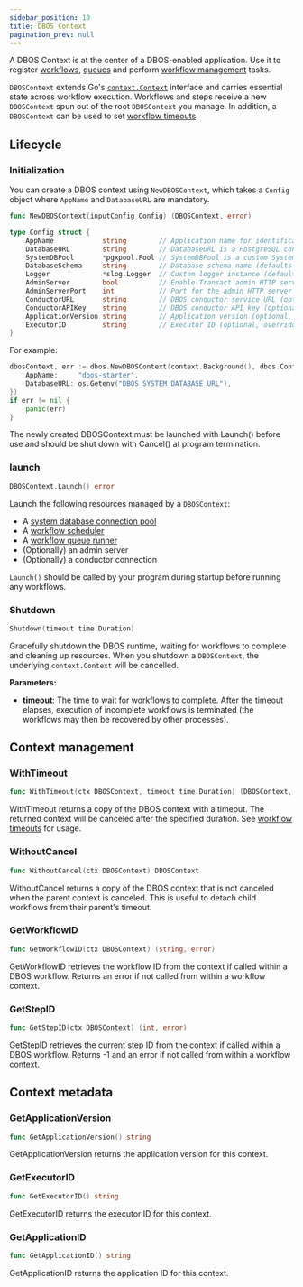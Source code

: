 ```yaml
---
sidebar_position: 10
title: DBOS Context
pagination_prev: null
---
```


A DBOS Context is at the center of a DBOS-enabled application. Use it to register [workflows](../tutorials/workflow-tutorial.md), [queues](../tutorials/queue-tutorial.md) and perform [workflow management](../tutorials/workflow-management.md) tasks.

`DBOSContext` extends Go's [`context.Context`](https://pkg.go.dev/context#Context) interface and carries essential state across workflow execution. Workflows and steps receive a new `DBOSContext` spun out of the root `DBOSContext` you manage. In addition, a `DBOSContext` can be used to set [workflow timeouts](../tutorials/workflow-tutorial.md#workflow-timeouts).

## Lifecycle
### Initialization

You can create a DBOS context using `NewDBOSContext`, which takes a `Config` object where `AppName` and `DatabaseURL` are mandatory.

```go
func NewDBOSContext(inputConfig Config) (DBOSContext, error)
```

```go
type Config struct {
    AppName            string        // Application name for identification (required)
    DatabaseURL        string        // DatabaseURL is a PostgreSQL connection string. Either this or SystemDBPool is required.
    SystemDBPool       *pgxpool.Pool // SystemDBPool is a custom System Database Pool. It's optional and takes precedence over DatabaseURL if both are provided.
    DatabaseSchema     string        // Database schema name (defaults to "dbos")
    Logger             *slog.Logger  // Custom logger instance (defaults to a new slog logger)
    AdminServer        bool          // Enable Transact admin HTTP server (disabled by default)
    AdminServerPort    int           // Port for the admin HTTP server (default: 3001)
    ConductorURL       string        // DBOS conductor service URL (optional)
    ConductorAPIKey    string        // DBOS conductor API key (optional)
    ApplicationVersion string        // Application version (optional, overridden by DBOS__APPVERSION env var)
    ExecutorID         string        // Executor ID (optional, overridden by DBOS__VMID env var)
}
```

For example:
```go
dbosContext, err := dbos.NewDBOSContext(context.Background(), dbos.Config{
    AppName:     "dbos-starter",
    DatabaseURL: os.Getenv("DBOS_SYSTEM_DATABASE_URL"),
})
if err != nil {
    panic(err)
}
```

The newly created DBOSContext must be launched with Launch() before use and should be shut down with Cancel() at program termination.

### launch

```go
DBOSContext.Launch() error
```

Launch the following resources managed by a `DBOSContext`:
- A [system database connection pool](../../explanations/system-tables.md)
- A [workflow scheduler](../tutorials/workflow-tutorial.md#scheduled-workflows)
- A [workflow queue runner](../tutorials/queue-tutorial.md)
- (Optionally) an admin server
- (Optionally) a conductor connection

`Launch()` should be called by your program during startup before running any workflows.

### Shutdown
```go
Shutdown(timeout time.Duration)
```

Gracefully shutdown the DBOS runtime, waiting for workflows to complete and cleaning up resources. When you shutdown a `DBOSContext`, the underlying `context.Context` will be cancelled.

**Parameters:**
- **timeout**: The time to wait for workflows to complete. After the timeout elapses, execution of incomplete workflows is terminated (the workflows may then be recovered by other processes).

## Context management

### WithTimeout

```go
func WithTimeout(ctx DBOSContext, timeout time.Duration) (DBOSContext, context.CancelFunc)
```

WithTimeout returns a copy of the DBOS context with a timeout. The returned context will be canceled after the specified duration. See [workflow timeouts](../tutorials/workflow-tutorial.md#workflow-timeouts) for usage.

### WithoutCancel

```go
func WithoutCancel(ctx DBOSContext) DBOSContext
```

WithoutCancel returns a copy of the DBOS context that is not canceled when the parent context is canceled. This is useful to detach child workflows from their parent's timeout.

### GetWorkflowID

```go
func GetWorkflowID(ctx DBOSContext) (string, error)
```

GetWorkflowID retrieves the workflow ID from the context if called within a DBOS workflow. Returns an error if not called from within a workflow context.

### GetStepID

```go
func GetStepID(ctx DBOSContext) (int, error)
```

GetStepID retrieves the current step ID from the context if called within a DBOS workflow. Returns -1 and an error if not called from within a workflow context.

## Context metadata
### GetApplicationVersion

```go
func GetApplicationVersion() string
```

GetApplicationVersion returns the application version for this context.

### GetExecutorID

```go
func GetExecutorID() string
```

GetExecutorID returns the executor ID for this context.

### GetApplicationID

```go
func GetApplicationID() string
```

GetApplicationID returns the application ID for this context.
